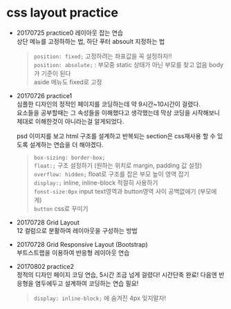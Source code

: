 # css layout practice

* 20170725 practice0
  레이아웃 잡는 연습  
  상단 메뉴를 고정하하는 법, 하단 푸터 absoult 지정하는 법

  > `position: fixed;` 고정하려는 좌표값을 꼭 설정하자!!  
  > `position: absolute;` : 부모중 static 상태가 아닌 부모를 찾고 없음 body가 기준이 된다  
  > aside 메뉴도 fixed로 고정 


* 20170726 practice1  
  심플한 디자인의 정적인 페이지를 코딩하는데 약 9시간~10시간이 걸렸다.  
  요소들을 공부할때는 그 속성들을 이해했다고 생각했는데 막상 코딩을 시작해보니 제대로 이해한것이 아니라는걸 알게되었다.  

  psd 이미지를 보고 html 구조를 설계하고 반복되는 section은 css재사용 할 수 있도록 설계하는 연습을 더 해야겠다.

  > `box-sizing: border-box;`   
  > `float:;` 구조 설정하기 (원하는 위치로 margin, padding 값 설정)  
  > `overflow: hidden;` float로 구조를 잡은 부모 높이 영역 잡기   
  > `display:;` inline, inline-block 적절히 사용하기  
  > `fonst-size:0px` input text영역과 button영역 사이 공백없애기      (부모에게)  
  > `button` css로 꾸미기  

* 20170728 Grid Layout  
  12 컬럼으로 분활하여 레이아웃을 구성하는 방법

* 20170728 Grid Responsive Layout (Bootstrap)  
  부트스트랩을 이용하여 반응형 레이아웃 연습

* 20170802 practice2  
  정적의 디자인 페이지 코딩 연습, 5시간 조금 넘게 걸렸다! 시간단축 완료!
  다음엔 반응형을 염두에두고 설계하여 코딩하는 연습 필요!
  > `display: inline-block;` 에 숨겨진 4px 잊지말자!

  


  





